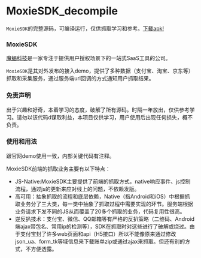# MoxieSDK_decompile
`MoxieSDK`的完整源码，可编译运行，仅供抓取学习和参考。[下载apk!](https://github.com/CarryGanLove/MoxieSDK_decompile/releases)

### MoxieSDK

[魔蝎科技](http://www.91moxie.com/)是一家专注于提供用户授权场景下的一站式SaaS工具的公司。

`MoxieSDK`是其对外发布的接入demo，提供了多种数据（支付宝、淘宝、京东等）抓取和采集服务，通过服务端url回调的方式通知用户抓取结果。

### 免责声明

出于兴趣和好奇，本着学习的态度，破解了所有源码。时隔一年放出，仅供参考学习。请勿以该代码d谋取利益，本项目仅供学习，用户使用后出现任何损失，概不负责。


### 使用和用法

跟官网demo使用一致，内部关键代码有注释。

MoxieSDK前端的抓取业务主要有以下特点：

- JS-Native:MoxieSDK主要提供了前端的抓取方式，native响应事件、js控制流程，通过js的更新来应对线上的问题，不依赖发版。
- 高可用：抽象抓取的流程和底层依赖，Native（指Android和iOS）中根据抓取业务分了三大类，每一类中抽象了抓取过程中需要实现的环节。服务端根据业务请求下发不同的JS从而覆盖了20多个抓取的业务，代码复用性很高。
- 逆反扒技术：支付宝、微信、QQ邮箱等有严格的反扒策略（二维码、Android端ajax带包名、常用ip的检测等），SDK在抓取时对这些进行了破解或绕过。由于支付宝封了许多web页面和api（H5接口）所以不能像原来通过修改json_ua、form_tk等域信息来下载账单zip或通过ajax来抓取。但还有别的方式，不方便透露。



